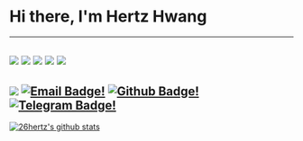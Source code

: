 # Hi there, I'm Hertz Hwang
---
[![](https://img.shields.io/badge/OS-Gentoo-informational?style=flat-square&logo=gentoo&logoColor=ECEFF4&color=B48EAD)](https://www.gentoo.org/)
[![](https://img.shields.io/badge/Wm-xmonad-informational?style=flat-square&logo=freedesktopdotorg&logoColor=ECEFF4&color=88C0D0)](https://xmonad.org)
[![](https://img.shields.io/badge/Bars-polybar-informational?style=flat-square&logo=cpanel&logoColor=ECEFF4&color=EBCB8B)](https://github.com/polybar/polybar/)
[![](https://img.shields.io/badge/Colors-Nord-informational?style=flat-square&logo=chocolatey&logoColor=ECEFF4&color=D08770)](https://www.nordtheme.com/)
[![](https://img.shields.io/badge/Editor-Neovim-informational?style=flat-square&logo=neovim&logoColor=ECEFF4&color=A3BE8C)](https://neovim.io)
---
[![](https://komarev.com/ghpvc/?username=26hz&style=flat-square&color=81A1C1)](https://github.com/26hz/)
[![Email Badge!](https://img.shields.io/badge/-Mail-BF616A?style=flat-square&logo=minutemailer)](mailto:hertz@26hz.com.cn)
[![Github Badge!](https://img.shields.io/badge/-26hertz-A3BE8C?style=flat-square&logo=github&link=https://github.com/26hertz/)](https://www.github.com/26hertz/)
[![Telegram Badge!](https://img.shields.io/badge/-Jaus_Hwang-88C0D0?style=flat-square&logo=telegram&logoColor=88C0D0&link=https://t.me/Jaus_Hwang/)](https://t.me/Jaus_Hwang/)
---
[![26hertz's github stats](https://github-readme-stats.vercel.app/api?username=26hertz&layout=compact&title_color=88C0D0&bg_color=3B4252&text_color=E5E9F0)](https://github.com/anuraghazra/github-readme-stats)
